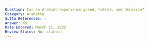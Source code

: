 ```yaml
---
Question: Can an Arahant experience greed, hatred, and delusion?
Category: Arahatta
Sutta References: -
Answer: No.
Date Entered: March 11, 2025
Review Status: Not started
---
```

